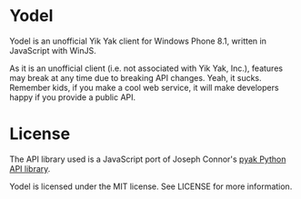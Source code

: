 Yodel
=====

Yodel is an unofficial Yik Yak client for Windows Phone 8.1, written in JavaScript with WinJS.

As it is an unofficial client (i.e. not associated with Yik Yak, Inc.), features may break at any 
time due to breaking API changes. Yeah, it sucks. Remember kids, if you make a cool web service, 
it will make developers happy if you provide a public API.

License
====

The API library used is a JavaScript port of Joseph Connor's [pyak Python API library](https://github.com/joseph346/pyak).

Yodel is licensed under the MIT license. See LICENSE for more information.
